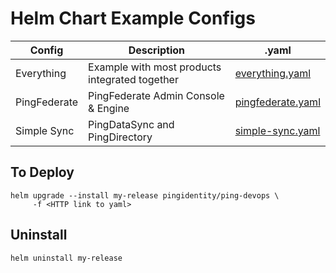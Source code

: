 # Helm Chart Example Configs

| Config | Description  | .yaml
|--------|--------------|----------
| Everything | Example with most products integrated together | [everything.yaml](everything.yaml)
| PingFederate | PingFederate Admin Console & Engine          | [pingfederate.yaml](pingfederate.yaml)
| Simple Sync | PingDataSync and PingDirectory                | [simple-sync.yaml](simple-sync.yaml)

## To Deploy

```shell
helm upgrade --install my-release pingidentity/ping-devops \
     -f <HTTP link to yaml>
```

## Uninstall

```shell
helm uninstall my-release
```
